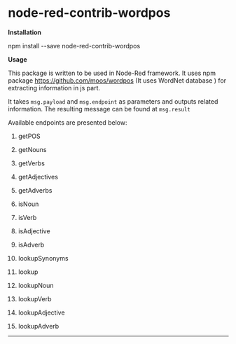 node-red-contrib-wordpos
===================

**Installation**

npm install --save node-red-contrib-wordpos

**Usage**

This package is written to be used in Node-Red framework. It uses npm package https://github.com/moos/wordpos (It uses WordNet database ) for extracting information in js part.

It takes <code>msg.payload</code> and <code>msg.endpoint</code> as parameters and outputs related information.
The resulting message can be found at <code>msg.result</code> 

 Available endpoints are presented below: 
 
 1. getPOS
 
 2. getNouns
 
 3. getVerbs
 
 4. getAdjectives
 
 5. getAdverbs
 
 6. isNoun
 
 7. isVerb
 
 8. isAdjective
 9. isAdverb
 10. lookupSynonyms
 11. lookup
 12. lookupNoun
 13. lookupVerb
 14. lookupAdjective
 15. lookupAdverb

----------

